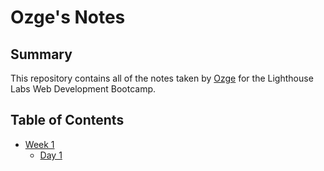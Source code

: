 # Ozge's Notes

## Summary

This repository contains all of the notes taken by [Ozge](https://github.com/ozggnr/lighthouse-web-notes/blob/master/README.md) for the Lighthouse Labs Web Development Bootcamp.

## Table of Contents
* [Week 1](/Week_1)
  * [Day 1](/Week_1/Day_1)



